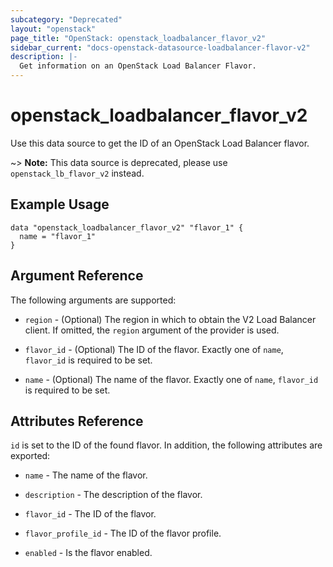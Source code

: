 ```yaml
---
subcategory: "Deprecated"
layout: "openstack"
page_title: "OpenStack: openstack_loadbalancer_flavor_v2"
sidebar_current: "docs-openstack-datasource-loadbalancer-flavor-v2"
description: |-
  Get information on an OpenStack Load Balancer Flavor.
---
```


# openstack\_loadbalancer\_flavor\_v2

Use this data source to get the ID of an OpenStack Load Balancer flavor.

~> **Note:** This data source is deprecated, please use `openstack_lb_flavor_v2` instead.

## Example Usage

```hcl
data "openstack_loadbalancer_flavor_v2" "flavor_1" {
  name = "flavor_1"
}
```

## Argument Reference

The following arguments are supported:

* `region` - (Optional) The region in which to obtain the V2 Load Balancer client.
    If omitted, the `region` argument of the provider is used.

* `flavor_id` - (Optional) The ID of the flavor. Exactly one of `name`, `flavor_id` is required to be set.

* `name` - (Optional) The name of the flavor. Exactly one of `name`, `flavor_id` is required to be set.

## Attributes Reference

`id` is set to the ID of the found flavor. In addition, the following attributes
are exported:

 * `name` - The name of the flavor.

 * `description` - The description of the flavor.

 * `flavor_id` - The ID of the flavor.

 * `flavor_profile_id` - The ID of the flavor profile.

 * `enabled` - Is the flavor enabled.
